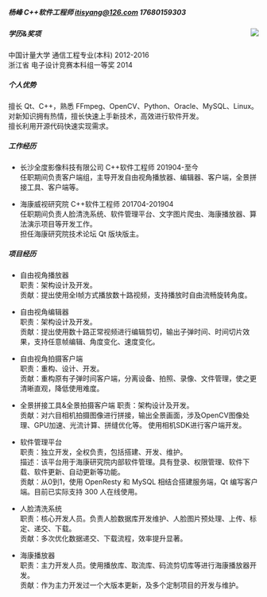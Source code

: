 
##### 杨峰 C++软件工程师 itisyang@126.com 17680159303  

<img src='https://gitee.com/itisyang/images/raw/master/photo_m1.jpg' align='right'>


##### 学历&奖项  
中国计量大学 通信工程专业(本科) 2012-2016  
浙江省 电子设计竞赛本科组一等奖 2014  

  
##### 个人优势  
擅长 Qt、C++，熟悉 FFmpeg、OpenCV、Python、Oracle、MySQL、Linux。  
对新知识拥有热情，擅长快速上手新技术，高效进行软件开发。  
擅长利用开源代码快速实现需求。    

  
##### 工作经历
- 长沙全度影像科技有限公司 C++软件工程师 201904-至今  
任职期间负责客户端组，主导开发自由视角播放器、编辑器、客户端，全景拼接工具、客户端等。  

- 海康威视研究院 C++软件工程师 201704-201904  
任职期间负责人脸清洗系统、软件管理平台、文字图片爬虫、海康播放器、算法演示项目等开发工作。  
担任海康研究院技术论坛 Qt 版块版主。  


##### 项目经历
- 自由视角播放器  
职责：架构设计及开发。  
贡献：提出使用全I帧方式播放数十路视频，支持播放时自由流畅旋转角度。 

- 自由视角编辑器  
职责：架构设计及开发。  
贡献：提出使用数十路正常视频进行编辑剪切，输出子弹时间、时间切片效果，支持任意帧编辑、角度变化、速度变化。 

- 自由视角拍摄客户端  
职责：重构、设计、开发。  
贡献：重构原有子弹时间客户端，分离设备、拍照、录像、文件管理，使之更清晰直观，降低使用难度。

- 全景拼接工具&全景拍摄客户端
职责：架构设计及开发。  
贡献：对六目相机拍摄图像进行拼接，输出全景画面，涉及OpenCV图像处理、GPU加速、光流计算、拼缝优化等。
使用相机SDK进行客户端开发。

- 软件管理平台  
职责：独立开发，全权负责，包括搭建、开发、维护。  
描述：该平台用于海康研究院内部软件管理。具有登录、权限管理、软件下载、软件更新、自动更新等功能。  
贡献：从0到1，使用 OpenResty 和 MySQL 相结合搭建服务端，Qt 编写客户端。目前已实际支持 300 人在线使用。  

- 人脸清洗系统  
职责：核心开发人员。负责人脸数据库开发维护、人脸图片预处理、上传、标定、递交、下载。  
贡献：多次优化数据递交、下载流程，效率提升显著。

- 海康播放器  
职责：主力开发人员。使用播放库、取流库、码流剪切库等进行海康播放器开发。  
贡献：作为主力开发过一个大版本更新，及多个定制项目的开发与维护。
